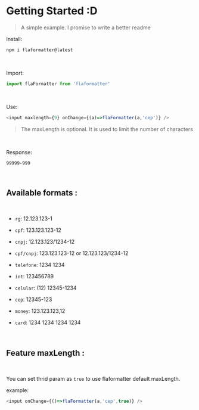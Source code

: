 # Getting Started :D

> A simple example. I promise to write a better readme

Install:
    
```bash
npm i flaformatter@latest
```

<br />

Import:

```js
import flaFormatter from 'flaformatter'
```

<br />

Use:

```js
<input maxlength={9} onChange={(a)=>flaFormatter(a,'cep')} />
```
> The maxLength is optional. It is used to limit the number of characters

<br />

Response: 
    
    99999-999


<br />

## Available formats :

<br />

- `rg`: 12.123.123-1

- `cpf`: 123.123.123-12

- `cnpj`: 12.123.123/1234-12

- `cpf/cnpj`: 123.123.123-12 or 12.123.123/1234-12

- `telefone`: 1234 1234

- `int`: 123456789

- `celular`: (12) 12345-1234

- `cep`: 12345-123

- `money`: 123.123.123,12

- `card`: 1234 1234 1234 1234

<br />

## Feature maxLength :

<br />

You can set thrid param as `true` to use flaformatter default maxLength.

example:

```js
<input onChange={()=>flaFormatter(a,'cep',true)} />
```
